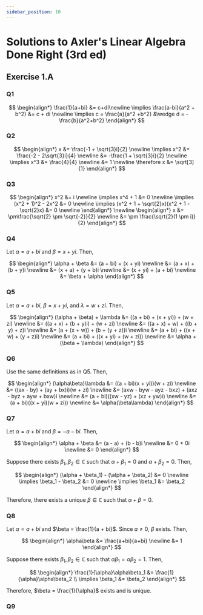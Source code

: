 ```yaml
---
sidebar_position: 10
---
```


# Solutions to Axler's Linear Algebra Done Right (3rd ed)

## Exercise 1.A

### Q1

$$
\begin{align*}
\frac{1}{a+bi} &= c+di\newline
\implies \frac{a-bi}{a^2 + b^2} &= c + di \newline
\implies c = \frac{a}{a^2 +b^2} &\wedge d = -\frac{b}{a^2+b^2}
\end{align*}
$$

### Q2

$$
\begin{align*}
x &= \frac{-1 + \sqrt{3}i}{2} \newline
\implies x^2 &= \frac{-2 - 2\sqrt{3}i}{4} \newline
&= -\frac{1 + \sqrt{3}i}{2} \newline
\implies x^3 &= \frac{4}{4} \newline
&= 1 \newline
\therefore x &= \sqrt[3]{1}
\end{align*}
$$

### Q3

$$
\begin{align*}
x^2 &= i \newline
\implies x^4 + 1 &= 0 \newline
\implies (x^2 + 1)^2 - 2x^2 &= 0 \newline
\implies (x^2 + 1 + \sqrt{2}x)(x^2 + 1 - \sqrt{2}x) &= 0 \newline
\end{align*}
\newline
\begin{align*}
x &= \pm\frac{\sqrt{2} \pm \sqrt{-2}}{2} \newline
&= \pm \frac{\sqrt{2}(1 \pm i)}{2}
\end{align*}
$$

### Q4

Let $\alpha = a + bi$ and $\beta = x + yi$. Then,

$$
\begin{align*}
\alpha + \beta &= (a + bi) + (x + yi) \newline
&= (a + x) + (b + y)i \newline
&= (x + a) + (y + b)i \newline
&= (x + yi) + (a + bi) \newline
&= \beta + \alpha
\end{align*}
$$

### Q5

Let $\alpha = a + bi$, $\beta = x + yi$, and $\lambda = w + zi$. Then,

$$
\begin{align*}
(\alpha + \beta) + \lambda &= ((a + bi) + (x + yi)) + (w + zi) \newline
&= ((a + x) + (b + y)i) + (w + zi) \newline
&= ((a + x) + w) + ((b + y) + z)i \newline
&= (a + (x + w)) + (b + (y + z))i \newline
&= (a + bi) + ((x + w) + (y + z)i) \newline
&= (a + bi) + ((x + yi) + (w + zi)) \newline
&= \alpha + (\beta + \lambda)
\end{align*}
$$

### Q6

Use the same definitions as in Q5. Then,

$$
\begin{align*}
(\alpha\beta)\lambda &= ((a + bi)(x + yi))(w + zi) \newline
&= ((ax - by) + (ay + bx)i)(w + zi) \newline
&= (axw - byw - ayz - bxz) + (axz - byz + ayw + bxw)i \newline
&= (a + bi)((xw - yz) + (xz + yw)i) \newline
&= (a + bi)((x + yi)(w + zi)) \newline
&= \alpha(\beta\lambda)
\end{align*}
$$


### Q7

Let $\alpha = a + bi$ and $\beta = -a - bi$. Then,

$$
\begin{align*}
\alpha + \beta &= (a - a) + (b - b)i \newline
&= 0 + 0i \newline
&= 0
\end{align*}
$$

Suppose there exists $\beta_1, \beta_2 \in \mathbb{C}$ such that $\alpha + \beta_1 = 0$ and $\alpha + \beta_2 = 0$. Then,

$$
\begin{align*}
(\alpha + \beta_1) - (\alpha + \beta_2) &= 0 \newline
\implies \beta_1 - \beta_2 &= 0 \newline
\implies \beta_1 &= \beta_2
\end{align*}
$$

Therefore, there exists a unique $\beta \in \mathbb{C}$ such that $\alpha + \beta = 0$.

### Q8

Let $\alpha = a + bi$ and $\beta = \frac{1}{a + bi}$. Since $a \ne 0$, $\beta$ exists. Then,

$$
\begin{align*}
\alpha\beta &= \frac{a+bi}{a+bi} \newline
&= 1
\end{align*}
$$

Suppose there exists $\beta_1, \beta_2 \in \mathbb{C}$ such that $\alpha\beta_1 = \alpha\beta_2 = 1$. Then,

$$
\begin{align*}
\frac{1}{\alpha}\alpha\beta_1 &= \frac{1}{\alpha}\alpha\beta_2 \\
\implies \beta_1 &= \beta_2 
\end{align*}
$$

Therefore, $\beta = \frac{1}{\alpha}$ exists and is unique.


### Q9
